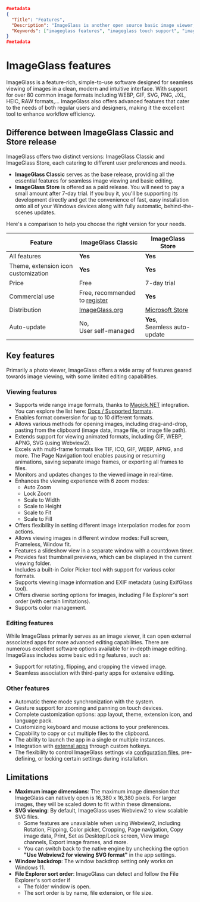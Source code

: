 ```json
#metadata
{
  "Title": "Features",
  "Description": "ImageGlass is another open source basic image viewer, which, while simple, benefits from the speed that comes with being so lightweight, and is a good choice for Windows users.",
  "Keywords": ["imageglass features", "imageglass touch support", "imageglass slideshow"]
}
#metadata
```

# ImageGlass features
ImageGlass is a feature-rich, simple-to-use software designed for seamless viewing of images in a clean, modern and intuitive interface. With support for over 80 common image formats including WEBP, GIF, SVG, PNG, JXL, HEIC, RAW formats,... ImageGlass also offers advanced features that cater to the needs of both regular users and designers, making it the excellent tool to enhance workflow efficiency.


## Difference between ImageGlass Classic and Store release
ImageGlass offers two distinct versions: ImageGlass Classic and ImageGlass Store, each catering to different user preferences and needs.
- **ImageGlass Classic** serves as the base release, providing all the essential features for seamless image viewing and basic editing.
- **ImageGlass Store** is offered as a paid release. You will need to pay a small amount after 7-day trial. If you buy it, you'll be supporting its development directly and get the convenience of fast, easy installation onto all of your Windows devices along with fully automatic, behind-the-scenes updates.

Here's a comparison to help you choose the right version for your needs.

| Feature | ImageGlass Classic | ImageGlass Store |
| -- | -- | -- |
| All features | **Yes** | **Yes** |
| Theme, extension icon customization | **Yes** | **Yes** |
| Price | Free | 7-day trial |
| Commercial use | Free, recommended to [register](https://imageglass.org/license) | **Yes** |
| Distribution | [ImageGlass.org](https://imageglass.org) | [Microsoft Store](https://www.microsoft.com/store/productId/9N33VZK3C7TH?ocid=pdpshare)
| Auto-update | No,<br/>User self-managed | **Yes**,<br/>Seamless auto-update |


## Key features
Primarily a photo viewer, ImageGlass offers a wide array of features geared towards image viewing, with some limited editing capabilities.

### Viewing features
- Supports wide range image formats, thanks to [Magick.NET](https://github.com/dlemstra/Magick.NET) integration. You can explore the list here: [Docs / Supported formats](https://imageglass.org/docs/supported-formats).
- Enables format conversion for up to 10 different formats.
- Allows various methods for opening images, including drag-and-drop, pasting from the clipboard (image data, image file, or image file path).
- Extends support for viewing animated formats, including GIF, WEBP, APNG, SVG (using Webview2).
- Excels with multi-frame formats like TIF, ICO, GIF, WEBP, APNG, and more. The Page Navigation tool enables pausing or resuming animations, saving separate image frames, or exporting all frames to files.
- Monitors and updates changes to the viewed image in real-time.
- Enhances the viewing experience with 6 zoom modes:
  + Auto Zoom
  + Lock Zoom
  + Scale to Width
  + Scale to Height
  + Scale to Fit
  + Scale to Fill
- Offers flexibility in setting different image interpolation modes for zoom actions.
- Allows viewing images in different window modes: Full screen, Frameless, Window fit.
- Features a slideshow view in a separate window with a countdown timer.
- Provides fast thumbnail previews, which can be displayed in the current viewing folder.
- Includes a built-in Color Picker tool with support for various color formats.
- Supports viewing image information and EXIF metadata (using ExifGlass tool).
- Offers diverse sorting options for images, including File Explorer's sort order (with certain limitations).
- Supports color management.


### Editing features
While ImageGlass primarily serves as an image viewer, it can open external associated apps for more advanced editing capabilities. There are numerous excellent software options available for in-depth image editing. ImageGlass includes some basic editing features, such as:
- Support for rotating, flipping, and cropping the viewed image.
- Seamless association with third-party apps for extensive editing.


### Other features
- Automatic theme mode synchronization with the system.
- Gesture support for zooming and panning on touch devices.
- Complete customization options: app layout, theme, extension icon, and language pack.
- Customizing keyboard and mouse actions to your preferences.
- Capability to copy or cut multiple files to the clipboard.
- The ability to launch the app in a single or multiple instances.
- Integration with [external apps](https://imageglass.org/docs/imageglass-tools) through custom hotkeys.
- The flexibility to control ImageGlass settings via [configuration files](https://imageglass.org/docs/app-configs), pre-defining, or locking certain settings during installation.


## Limitations
- **Maximum image dimensions**: The maximum image dimension that ImageGlass can natively open is 16,380 x 16,380 pixels. For larger images, they will be scaled down to fit within these dimensions.
- **SVG viewing**: By default, ImageGlass uses Webview2 to view scalable SVG files.
  + Some features are unavailable when using Webview2, including Rotation, Flipping, Color picker, Cropping, Page navigation, Copy image data, Print, Set as Desktop/Lock screen, View image channels, Export image frames, and more.
  + You can switch back to the native engine by unchecking the option **"Use Webview2 for viewing SVG format"** in the app settings.
- **Window backdrop**: The window backdrop setting only works on Windows 11.
- **File Explorer sort order**: ImageGlass can detect and follow the File Explorer's sort order if
  + The folder window is open.
  + The sort order is by name, file extension, or file size.
